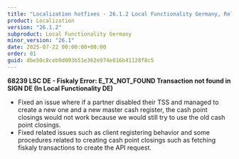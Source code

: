 ```yaml
---
title: "Localization hotfixes - 26.1.2 Local Functionality Germany, Release date July 22, 2025 - Hotfixes"
product: Localization
version: "26.1.2"
subproduct: Local Functionality Germany
minor_version: "26.1"
date: 2025-07-22 00:00:00+00:00
order: 81
guid: dbe50c8ceb9d093b51e362e974e016b41128f8c5
---
```


<strong>68239 LSC DE - Fiskaly Error: E_TX_NOT_FOUND Transaction not found in SIGN DE (In Local Functionality DE)</strong>
<ul><li>Fixed an issue where if a partner disabled their TSS and  managed to create a new one and a new master cash register, the cash point closings would not work because we would still try to use the old cash point closings.</li>
<li>Fixed related issues such as client registering behavior and some procedures related to creating cash point closings such as fetching fiskaly transactions to create the API request.</li></ul>
